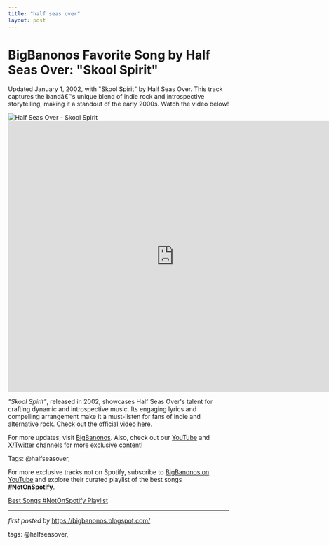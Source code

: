 ```yaml
---
title: "half seas over"
layout: post
---
```

<!-- Title of the Post -->
<h1 >BigBanonos Favorite Song by Half Seas Over: "Skool Spirit"</h1> <!-- Introductory Text -->
<p >Updated January 1, 2002, with "Skool Spirit" by Half Seas Over. This track captures the bandâ€™s unique blend of indie rock and introspective storytelling, making it a standout of the early 2000s. Watch the video below!</p> <!-- Featured Image -->
<div > <img src="https://i.scdn.co/image/ab67616d0000b2730e481cba7998848aa280da8e" alt="Half Seas Over - Skool Spirit" />
</div> <!-- YouTube Video Embed -->
<div > <iframe width="755" height="618" src="https://www.youtube.com/embed/NtGULjd9opA" title="Half-Seas-Over - "Skool Spirit" Music Video" frameborder="0" allow="accelerometer; autoplay; clipboard-write; encrypted-media; gyroscope; picture-in-picture; web-share" referrerpolicy="strict-origin-when-cross-origin" allowfullscreen></iframe>
</div> <!-- Song Information -->
<div > <p><em>"Skool Spirit"</em>, released in 2002, showcases Half Seas Over's talent for crafting dynamic and introspective music. Its engaging lyrics and compelling arrangement make it a must-listen for fans of indie and alternative rock. Check out the official video <a href="https://youtu.be/NtGULjd9opA" target="_blank">here</a>.</p>
</div> <!-- Footer Links -->
<div > <p>For more updates, visit <a href="https://bigbanonos.blogspot.com/" target="_blank">BigBanonos</a>. Also, check out our <a href="https://www.youtube.com/@BigBanonos" target="_blank">YouTube</a> and <a href="https://x.com/bigbanonos" target="_blank">X/Twitter</a> channels for more exclusive content!</p>
</div> <!-- Tags -->
<p >Tags: @halfseasover,</p>


<!--Subscribe and Playlist Links-->
<div>
    <p>For more exclusive tracks not on Spotify, subscribe to <a href="https://www.youtube.com/@BigBanonos" target="_blank">BigBanonos on YouTube</a> and explore their curated playlist of the best songs <strong>#NotOnSpotify</strong>.</p>
    <p><a href="https://www.youtube.com/playlist?list=PLtuNtuTatqI0kFahUCbtbfenC_ET5O_tr" target="_blank">Best Songs #NotOnSpotify Playlist<br /></a></p></div>

<hr />

<p><em>first posted by</em> <a href="https://bigbanonos.blogspot.com/" rel="noopener" target="_new">https://bigbanonos.blogspot.com/</a></p>

<p>tags: @halfseasover,</p>
